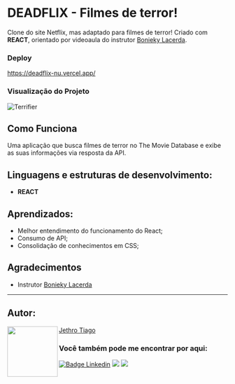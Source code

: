 # DEADFLIX - Filmes de terror!
Clone do site Netflix, mas adaptado para filmes de terror! Criado com <strong>REACT</strong>, orientado por videoaula do instrutor [Bonieky Lacerda](https://www.youtube.com/@bonieky).

### Deploy

https://deadflix-nu.vercel.app/

### Visualização do Projeto

![Terrifier](https://user-images.githubusercontent.com/103612874/210021945-af880e01-a8ec-4e8e-b6ab-9d1ed574de12.jpg)

## Como Funciona

Uma aplicação que busca filmes de terror no The Movie Database e exibe as suas informações via resposta da API.

## Linguagens e estruturas de desenvolvimento:

* <strong>REACT</strong>

## Aprendizados:

* Melhor entendimento do funcionamento do React;
* Consumo de API;
* Consolidação de conhecimentos em CSS;

## Agradecimentos

* Instrutor [Bonieky Lacerda](https://www.youtube.com/@bonieky)

---

<h2 id="autor" align="left">Autor:</h2>
  <img align="left" src="https://avatars.githubusercontent.com/u/103612874?v=4" width=115>
<a href="https://github.com/JethroTiago">Jethro Tiago</a>
<h3 align="left">Você também pode me encontrar por aqui:</h3>
<p align="left">
  <a href="https://www.linkedin.com/in/jethrotiago/"><img src="https://img.shields.io/badge/LinkedIn-0077B5?style=for-the-badge&logo=linkedin&logoColor=white" alt="Badge Linkedin" /></a>
  <a href="https://www.youtube.com/c/BEIRADAAVENTURA" target="_blank"><img src="https://img.shields.io/badge/YouTube-FF0000?style=for-the-badge&logo=youtube&logoColor=white" target="_blank"></a>
  <a href="https://instagram.com/jethrotiago" target="_blank"><img src="https://img.shields.io/badge/-Instagram-%23E4405F?style=for-the-badge&logo=instagram&logoColor=white" target="_blank"></a>
  <br>
